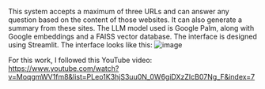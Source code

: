 This system accepts a maximum of three URLs and can answer any question based on the content of those websites. It can also generate a summary from these sites. The LLM model used is Google Palm, along with Google embeddings and a FAISS vector database. The interface is designed using Streamlit. The interface looks like this:
![image](https://github.com/user-attachments/assets/ac7e9499-2768-49ba-9796-c18399f6b9ff)

For this work, I followed this YouTube video:
https://www.youtube.com/watch?v=MoqgmWV1fm8&list=PLeo1K3hjS3uu0N_0W6giDXzZIcB07Ng_F&index=7
